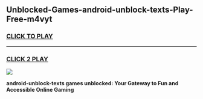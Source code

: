 
## Unblocked-Games-android-unblock-texts-Play-Free-m4vyt
<h3>
<a href="https://premium76.site?title=android-unblock-texts&ref=20M">CLICK TO PLAY</a></h3>
<hr>

<h3>
<a href="https://premium76.site?title=android-unblock-texts&ref=20M">CLICK 2 PLAY</a>
  
</h3>

<a href="https://premium76.site?title=android-unblock-texts&ref=19M"><img src="https://clearcache.store/games.png"></a>


**android-unblock-texts games unblocked: Your Gateway to Fun and Accessible Online Gaming**

